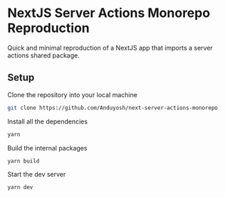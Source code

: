 # NextJS Server Actions Monorepo Reproduction

Quick and minimal reproduction of a NextJS app that imports a server actions shared package.

## Setup

Clone the repository into your local machine

```sh
git clone https://github.com/Anduyosh/next-server-actions-monorepo
```

Install all the dependencies

```sh
yarn
```

Build the internal packages

```sh
yarn build
```

Start the dev server

```sh
yarn dev
```
